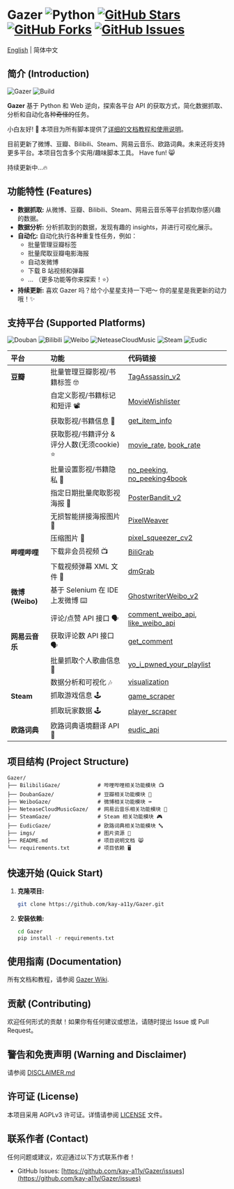 # Gazer ![Python](https://img.shields.io/badge/Python-rgb(54,110,170)) [![GitHub Stars](https://img.shields.io/github/stars/kay-a11y/Gazer.svg?style=social&label=Star&maxAge=2592000)](https://github.com/kay-a11y/Gazer/stargazers) [![GitHub Forks](https://img.shields.io/github/forks/kay-a11y/Gazer.svg?style=social&label=Fork&maxAge=2592000)](https://github.com/kay-a11y/Gazer/fork) [![GitHub Issues](https://img.shields.io/github/issues/kay-a11y/Gazer.svg)](https://github.com/kay-a11y/Gazer/issues)

[English](README_en.md) | 简体中文

## 简介 (Introduction)

![Gazer](https://img.shields.io/badge/Gazer-v1.0-brightgreen) ![Build](https://img.shields.io/badge/Build-Passing-green)

**Gazer** 基于 Python 和 Web 逆向，探索各平台 API 的获取方式，简化数据抓取、分析和自动化各种~~奇怪的~~任务。

小白友好! 🌟 本项目为所有脚本提供了[详细的文档教程和使用说明](https://github.com/kay-a11y/Gazer/wiki)。

目前更新了微博、豆瓣、Bilibili、Steam、网易云音乐、欧路词典。未来还将支持更多平台。本项目包含多个实用/趣味脚本工具。 Have fun! 😸

持续更新中...🔥

## 功能特性 (Features)

*   **数据抓取:** 从微博、豆瓣、Bilibili、Steam、网易云音乐等平台抓取你感兴趣的数据。
*   **数据分析:** 分析抓取到的数据，发现有趣的 insights，并进行可视化展示。
*   **自动化:** 自动化执行各种重复性任务，例如：
    *   批量管理豆瓣标签
    *   批量爬取豆瓣电影海报
    *   自动发微博
    *   下载 B 站视频和弹幕
    *   ... （更多功能等你来探索！⭐）
*   **持续更新:** 喜欢 Gazer 吗？给个小星星支持一下吧～ 你的星星是我更新的动力哦！✨

## 支持平台 (Supported Platforms)

![Douban](https://img.shields.io/badge/豆瓣-Douban-rgb(34,194,82)) ![Bilibili](https://img.shields.io/badge/哔哩哔哩-Bilibili-rgb(0,146,208)) ![Weibo](https://img.shields.io/badge/微博-Weibo-rgb(175,179,65)) ![NeteaseCloudMusic](https://img.shields.io/badge/网易云音乐-NeteaseCloudMusic-rgb(196,68,68)) ![Steam](https://img.shields.io/badge/Steam-rgb(24,51,141)) ![Eudic](https://img.shields.io/badge/欧路词典-Eudic-rgb(36,91,163))


| 平台               | 功能                                                         | 代码链接                                                                                  |
| :----------------- | :----------------------------------------------------------- | :---------------------------------------------------------------------------------------- |
| **豆瓣** | 批量管理豆瓣影视/书籍标签 🤓                           | [TagAssassin_v2](/DoubanGaze/src/API/TagAssassin_v2.py)                                 |
|                    | 自定义影视/书籍标记和短评 📽️                              | [MovieWishlister](/DoubanGaze/src/API/MovieWishlister.py)                               |
|                    | 获取影视/书籍信息 🎫                              | [get_item_info](/DoubanGaze/src/API/get_item_info.py)                               |
|                    | 获取影视/书籍评分 & 评分人数(无须cookie) ⭐                              | [movie_rate](/DoubanGaze/src/API/movie_rate_no_crumbs.py), [book_rate](/DoubanGaze/src/API/book_rate_no_crumbs.py)                        |
|                    | 批量设置影视/书籍隐私 🙊                         | [no_peeking](/DoubanGaze/src/no_peeking.py), [no_peeking4book](/DoubanGaze/src/no_peeking4book.py) |
|                    | 指定日期批量爬取影视海报 🧩                           | [PosterBandit_v2](/DoubanGaze/src/PosterBandit_v2.py)                                     |
|                    | 无损智能拼接海报图片 📌                                   | [PixelWeaver](/DoubanGaze/utils/PixelWeaver.py)                                          |
|                    | 压缩图片 📌                                               | [pixel_squeezer_cv2](/DoubanGaze/utils/pixel_squeezer_cv2.py)                            |
| **哔哩哔哩** | 下载非会员视频 📺                           | [BiliGrab](/BilibiliGaze/src/API/BiliGrab.py)                                 |
|             | 下载视频弹幕 XML 文件 🔣                           | [dmGrab](/BilibiliGaze/src/API/dmGrab.py)                                 |
| **微博 (Weibo)**   | 基于 Selenium 在 IDE 上发微博 ⌨️                         | [GhostwriterWeibo_v2](/WeiboGaze/src/GhostwriterWeibo_v2.py)                           |
|                    | 评论/点赞 API 接口 🗣️                                       | [comment_weibo_api](/WeiboGaze/src/API/comment_weibo_api.py), [like_weibo_api](/WeiboGaze/src/API/like_weibo_api.py) |
| **网易云音乐**     | 获取评论数 API 接口 🗣️                                       | [get_comment](/NeteaseCloudMusicGaze/src/API/get_comment.py)                             |
|                    | 批量抓取个人歌曲信息 🎼                                       | [yo_i_pwned_your_playlist](/NeteaseCloudMusicGaze/src/yo_i_pwned_your_playlist.py)         |
|                    | 数据分析和可视化 🎶                                           | [visualization](/NeteaseCloudMusicGaze/src/visualization.py)                               |
| **Steam**         | 抓取游戏信息 🕹️                                             | [game_scraper](/SteamGaze/src/game_scraper.py)                                           |
|                    | 抓取玩家数据 🕹️                                             | [player_scraper](/SteamGaze/src/player_scraper.py)                                         |
| **欧路词典**       | 欧路词典语境翻译 API 🔣                                      | [eudic_api](/EudicGaze/src/eudic_api.py)                                                   |


## 项目结构 (Project Structure)

```
Gazer/
├── BilibiliGaze/            # 哔哩哔哩相关功能模块 📺
├── DoubanGaze/              # 豆瓣相关功能模块 🫛
├── WeiboGaze/               # 微博相关功能模块 ⌨️
├── NeteaseCloudMusicGaze/   # 网易云音乐相关功能模块 🎵
├── SteamGaze/               # Steam 相关功能模块 🎮
├── EudicGaze/               # 欧路词典相关功能模块 🔤
├── imgs/                    # 图片资源 🧩
├── README.md                # 项目说明文档 😸
└── requirements.txt         # 项目依赖 🖥️
```

## 快速开始 (Quick Start)

1. **克隆项目:**
    ```bash
    git clone https://github.com/kay-a11y/Gazer.git
    ```
2. **安装依赖:**
    ```bash
    cd Gazer
    pip install -r requirements.txt
    ```

## 使用指南 (Documentation)

所有文档和教程，请参阅 [Gazer Wiki](https://github.com/kay-a11y/Gazer/wiki).

## 贡献 (Contributing)

欢迎任何形式的贡献！如果你有任何建议或想法，请随时提出 Issue 或 Pull Request。

## **警告和免责声明 (Warning and Disclaimer)**

请参阅 [DISCLAIMER.md](DISCLAIMER.md)

## 许可证 (License)

本项目采用 AGPLv3 许可证。详情请参阅 [LICENSE](LICENSE) 文件。

## 联系作者 (Contact)

任何问题或建议，欢迎通过以下方式联系作者！

* GitHub Issues: [https://github.com/kay-a11y/Gazer/issues](https://github.com/kay-a11y/Gazer/issues)